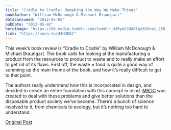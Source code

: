 ```yaml
---
title: "Cradle to Cradle: Remaking the Way We Make Things"
bookAuthor: "William McDonough & Michael Braungart"
dateConsumed: "2012-05-02"
pubDate: "2012-05-02"
heroImage: "https://68.media.tumblr.com/tumblr_m39ym2JUA81qz81kho1_250.gif"
link: "https://amzn.to/44HUN5C"
---
```


This week’s book review is “Cradle to Cradle” by William McDonough & Michael Braungart. The book calls for looking at the manufacturing a product from the resources to product to waste and to really make an effort to get rid of its flaws. First off, the waste = food is quite a good way of summing up the main theme of the book, and how it’s really difficult to get to that point.

The authors really understand how this is incorporated in design, and decided to create an entire foundation with this concept in mind. [MBDC](https://mbdc.com/c2c-certified/) was created to deal with these problems and give better solutions than the disposable product society we’ve become. There’s a bunch of science involved to it, from chemicals to ecology, but it’s nothing too hard to understand.

[Original Post](https://jermspeaks.com/post/22261225855/this-weeks-book-review-is-cradle-to-cradle-by)
